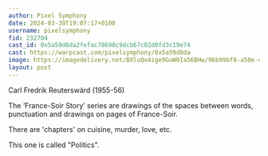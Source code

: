 ```yaml
---
author: Pixel Symphony
date: 2024-03-30T19:07:17+0100
username: pixelsymphony
fid: 232704
cast_id: 0x5a59d8da2fefac78690c9dcb67c02d0fd3c19e74
cast: https://warpcast.com/pixelsymphony/0x5a59d8da
image: https://imagedelivery.net/BXluQx4ige9GuW0Ia56BHw/96b99bf8-a50e-4ed2-663b-ae6a2d3bc300/original
layout: post
---
```

Carl Fredrik Reuterswärd (1955-56)  
  
The ‘France-Soir Story’ series are drawings of the spaces between words, punctuation and drawings on pages of France-Soir.   
  
There are 'chapters' on cuisine, murder, love, etc.   
  
This one is called "Politics”.  

<img src='https://imagedelivery.net/BXluQx4ige9GuW0Ia56BHw/96b99bf8-a50e-4ed2-663b-ae6a2d3bc300/original' alt='' referrerpolicy='no-referrer'/>